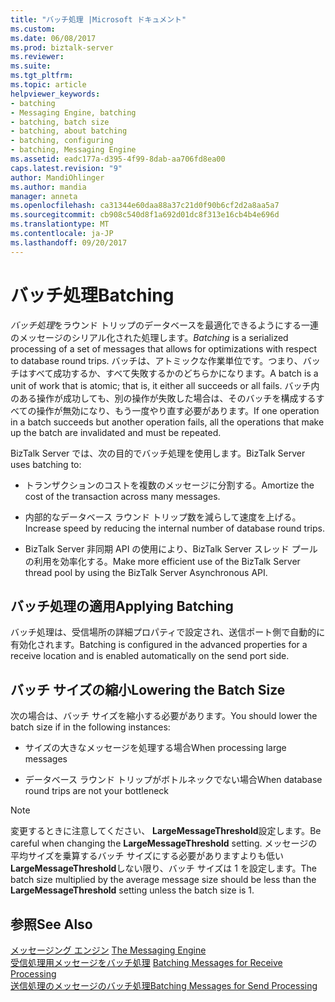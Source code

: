 ```yaml
---
title: "バッチ処理 |Microsoft ドキュメント"
ms.custom: 
ms.date: 06/08/2017
ms.prod: biztalk-server
ms.reviewer: 
ms.suite: 
ms.tgt_pltfrm: 
ms.topic: article
helpviewer_keywords:
- batching
- Messaging Engine, batching
- batching, batch size
- batching, about batching
- batching, configuring
- batching, Messaging Engine
ms.assetid: eadc177a-d395-4f99-8dab-aa706fd8ea00
caps.latest.revision: "9"
author: MandiOhlinger
ms.author: mandia
manager: anneta
ms.openlocfilehash: ca31344e60daa88a37c21d0f90b6cf2d2a8aa5a7
ms.sourcegitcommit: cb908c540d8f1a692d01dc8f313e16cb4b4e696d
ms.translationtype: MT
ms.contentlocale: ja-JP
ms.lasthandoff: 09/20/2017
---
```

# <a name="batching"></a><span data-ttu-id="2d7bb-102">バッチ処理</span><span class="sxs-lookup"><span data-stu-id="2d7bb-102">Batching</span></span>
<span data-ttu-id="2d7bb-103">*バッチ処理*をラウンド トリップのデータベースを最適化できるようにする一連のメッセージのシリアル化された処理します。</span><span class="sxs-lookup"><span data-stu-id="2d7bb-103">*Batching* is a serialized processing of a set of messages that allows for optimizations with respect to database round trips.</span></span> <span data-ttu-id="2d7bb-104">バッチは、アトミックな作業単位です。つまり、バッチはすべて成功するか、すべて失敗するかのどちらかになります。</span><span class="sxs-lookup"><span data-stu-id="2d7bb-104">A batch is a unit of work that is atomic; that is, it either all succeeds or all fails.</span></span> <span data-ttu-id="2d7bb-105">バッチ内のある操作が成功しても、別の操作が失敗した場合は、そのバッチを構成するすべての操作が無効になり、もう一度やり直す必要があります。</span><span class="sxs-lookup"><span data-stu-id="2d7bb-105">If one operation in a batch succeeds but another operation fails, all the operations that make up the batch are invalidated and must be repeated.</span></span>  
  
 <span data-ttu-id="2d7bb-106">BizTalk Server では、次の目的でバッチ処理を使用します。</span><span class="sxs-lookup"><span data-stu-id="2d7bb-106">BizTalk Server uses batching to:</span></span>  
  
-   <span data-ttu-id="2d7bb-107">トランザクションのコストを複数のメッセージに分割する。</span><span class="sxs-lookup"><span data-stu-id="2d7bb-107">Amortize the cost of the transaction across many messages.</span></span>  
  
-   <span data-ttu-id="2d7bb-108">内部的なデータベース ラウンド トリップ数を減らして速度を上げる。</span><span class="sxs-lookup"><span data-stu-id="2d7bb-108">Increase speed by reducing the internal number of database round trips.</span></span>  
  
-   <span data-ttu-id="2d7bb-109">BizTalk Server 非同期 API の使用により、BizTalk Server スレッド プールの利用を効率化する。</span><span class="sxs-lookup"><span data-stu-id="2d7bb-109">Make more efficient use of the BizTalk Server thread pool by using the BizTalk Server Asynchronous API.</span></span>  
  
## <a name="applying-batching"></a><span data-ttu-id="2d7bb-110">バッチ処理の適用</span><span class="sxs-lookup"><span data-stu-id="2d7bb-110">Applying Batching</span></span>  
 <span data-ttu-id="2d7bb-111">バッチ処理は、受信場所の詳細プロパティで設定され、送信ポート側で自動的に有効化されます。</span><span class="sxs-lookup"><span data-stu-id="2d7bb-111">Batching is configured in the advanced properties for a receive location and is enabled automatically on the send port side.</span></span>  
  
## <a name="lowering-the-batch-size"></a><span data-ttu-id="2d7bb-112">バッチ サイズの縮小</span><span class="sxs-lookup"><span data-stu-id="2d7bb-112">Lowering the Batch Size</span></span>  
 <span data-ttu-id="2d7bb-113">次の場合は、バッチ サイズを縮小する必要があります。</span><span class="sxs-lookup"><span data-stu-id="2d7bb-113">You should lower the batch size if in the following instances:</span></span>  
  
-   <span data-ttu-id="2d7bb-114">サイズの大きなメッセージを処理する場合</span><span class="sxs-lookup"><span data-stu-id="2d7bb-114">When processing large messages</span></span>  
  
-   <span data-ttu-id="2d7bb-115">データベース ラウンド トリップがボトルネックでない場合</span><span class="sxs-lookup"><span data-stu-id="2d7bb-115">When database round trips are not your bottleneck</span></span>  
  
> [!NOTE]
>  <span data-ttu-id="2d7bb-116">変更するときに注意してください、 **LargeMessageThreshold**設定します。</span><span class="sxs-lookup"><span data-stu-id="2d7bb-116">Be careful when changing the **LargeMessageThreshold** setting.</span></span> <span data-ttu-id="2d7bb-117">メッセージの平均サイズを乗算するバッチ サイズにする必要がありますよりも低い**LargeMessageThreshold**しない限り、バッチ サイズは 1 を設定します。</span><span class="sxs-lookup"><span data-stu-id="2d7bb-117">The batch size multiplied by the average message size should be less than the **LargeMessageThreshold** setting unless the batch size is 1.</span></span>  
  
## <a name="see-also"></a><span data-ttu-id="2d7bb-118">参照</span><span class="sxs-lookup"><span data-stu-id="2d7bb-118">See Also</span></span>  
 <span data-ttu-id="2d7bb-119">[メッセージング エンジン](../core/the-messaging-engine.md) </span><span class="sxs-lookup"><span data-stu-id="2d7bb-119">[The Messaging Engine](../core/the-messaging-engine.md) </span></span>  
 <span data-ttu-id="2d7bb-120">[受信処理用メッセージをバッチ処理](../core/batching-messages-for-receive-processing.md) </span><span class="sxs-lookup"><span data-stu-id="2d7bb-120">[Batching Messages for Receive Processing](../core/batching-messages-for-receive-processing.md) </span></span>  
 [<span data-ttu-id="2d7bb-121">送信処理のメッセージのバッチ処理</span><span class="sxs-lookup"><span data-stu-id="2d7bb-121">Batching Messages for Send Processing</span></span>](../core/batching-messages-for-send-processing.md)